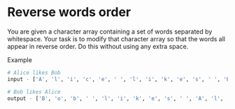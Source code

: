 # Reverse words order

You are given a character array containing a set of words separated by whitespace. Your task is to modify that character array so that the words all appear in reverse order. Do this without using any extra space.

Example

```sh
# Alice likes Bob
input - ['A', 'l', 'i', 'c', 'e', ' ', 'l', 'i', 'k', 'e', 's', ' ', 'B', 'o', 'b']

# Bob likes Alice
output - ['B', 'o', 'b', ' ', 'l', 'i', 'k', 'e', 's', ' ', 'A', 'l', 'i', 'c', 'e']
```
